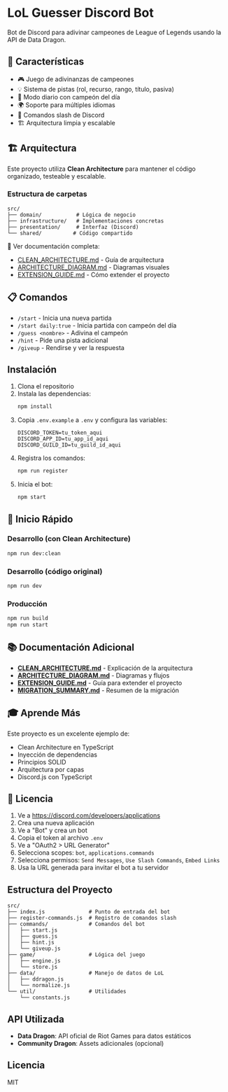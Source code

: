 # LoL Guesser Discord Bot

Bot de Discord para adivinar campeones de League of Legends usando la API de Data Dragon.

## 🎯 Características

- 🎮 Juego de adivinanzas de campeones
- 💡 Sistema de pistas (rol, recurso, rango, título, pasiva)
- 📅 Modo diario con campeón del día
- 🌍 Soporte para múltiples idiomas
- 🚀 Comandos slash de Discord
- 🏗️ Arquitectura limpia y escalable

## 🏗️ Arquitectura

Este proyecto utiliza **Clean Architecture** para mantener el código organizado, testeable y escalable.

### Estructura de carpetas

```
src/
├── domain/           # Lógica de negocio
├── infrastructure/   # Implementaciones concretas
├── presentation/     # Interfaz (Discord)
└── shared/          # Código compartido
```

📖 Ver documentación completa:
- [CLEAN_ARCHITECTURE.md](CLEAN_ARCHITECTURE.md) - Guía de arquitectura
- [ARCHITECTURE_DIAGRAM.md](ARCHITECTURE_DIAGRAM.md) - Diagramas visuales
- [EXTENSION_GUIDE.md](EXTENSION_GUIDE.md) - Cómo extender el proyecto

## 📋 Comandos

- `/start` - Inicia una nueva partida
- `/start daily:true` - Inicia partida con campeón del día
- `/guess <nombre>` - Adivina el campeón
- `/hint` - Pide una pista adicional
- `/giveup` - Rendirse y ver la respuesta

## Instalación

1. Clona el repositorio
2. Instala las dependencias:
   ```bash
   npm install
   ```
3. Copia `.env.example` a `.env` y configura las variables:
   ```
   DISCORD_TOKEN=tu_token_aqui
   DISCORD_APP_ID=tu_app_id_aqui
   DISCORD_GUILD_ID=tu_guild_id_aqui
   ```
4. Registra los comandos:
   ```bash
   npm run register
   ```
5. Inicia el bot:
   ```bash
   npm start
   ```

## 🚀 Inicio Rápido

### Desarrollo (con Clean Architecture)
```bash
npm run dev:clean
```

### Desarrollo (código original)
```bash
npm run dev
```

### Producción
```bash
npm run build
npm run start
```

## 📚 Documentación Adicional

- **[CLEAN_ARCHITECTURE.md](CLEAN_ARCHITECTURE.md)** - Explicación de la arquitectura
- **[ARCHITECTURE_DIAGRAM.md](ARCHITECTURE_DIAGRAM.md)** - Diagramas y flujos
- **[EXTENSION_GUIDE.md](EXTENSION_GUIDE.md)** - Guía para extender el proyecto
- **[MIGRATION_SUMMARY.md](MIGRATION_SUMMARY.md)** - Resumen de la migración

## 🎓 Aprende Más

Este proyecto es un excelente ejemplo de:
- Clean Architecture en TypeScript
- Inyección de dependencias
- Principios SOLID
- Arquitectura por capas
- Discord.js con TypeScript

## 📄 Licencia

1. Ve a https://discord.com/developers/applications
2. Crea una nueva aplicación
3. Ve a "Bot" y crea un bot
4. Copia el token al archivo `.env`
5. Ve a "OAuth2 > URL Generator"
6. Selecciona scopes: `bot`, `applications.commands`
7. Selecciona permisos: `Send Messages`, `Use Slash Commands`, `Embed Links`
8. Usa la URL generada para invitar el bot a tu servidor

## Estructura del Proyecto

```
src/
├── index.js              # Punto de entrada del bot
├── register-commands.js  # Registro de comandos slash
├── commands/             # Comandos del bot
│   ├── start.js
│   ├── guess.js
│   ├── hint.js
│   └── giveup.js
├── game/                 # Lógica del juego
│   ├── engine.js
│   └── store.js
├── data/                 # Manejo de datos de LoL
│   ├── ddragon.js
│   └── normalize.js
└── util/                 # Utilidades
    └── constants.js
```

## API Utilizada

- **Data Dragon**: API oficial de Riot Games para datos estáticos
- **Community Dragon**: Assets adicionales (opcional)

## Licencia

MIT
